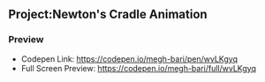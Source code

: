 ## Project:Newton's Cradle Animation


### Preview
- Codepen Link: https://codepen.io/megh-bari/pen/wvLKgyq
- Full Screen Preview:  https://codepen.io/megh-bari/full/wvLKgyq
